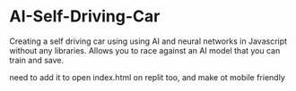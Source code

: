 # AI-Self-Driving-Car
Creating a self driving car using using AI and neural networks in Javascript without any libraries. Allows you to race against an AI model that you can train and save.

need to add it to open index.html on replit too, and make ot mobile friendly 
